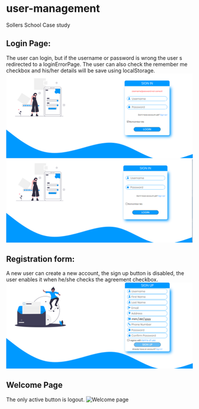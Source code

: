 # user-management
Sollers School Case study
## Login Page:
The user can login, but if the username or password is wrong the user s redirected to a loginErrorPage.
The user can also check the remember me checkbox and his/her details will be save using localStorage.
![Login Page](https://github.com/Nkyoli/user-management/blob/master/images/loginErrorPage.PNG)
![Login Error Page](https://github.com/Nkyoli/user-management/blob/master/images/loginPage.PNG)
## Registration form:
A new user can create a new account, the sign up button is disabled, the user enables it when he/she checks the agreement checkbox.
![Registration Form](https://github.com/Nkyoli/user-management/blob/master/images/signUpPage.PNG)
## Welcome Page
The only active button is logout.
![Welcome page](https://github.com/Nkyoli/restaurant-management-system/blob/master/img/welcomePage.JPG)
